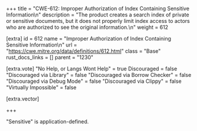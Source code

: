 +++
title = "CWE-612: Improper Authorization of Index Containing Sensitive Information\n"
description = "The product creates a search index of private or sensitive documents, but it does not properly limit index access to actors who are authorized to see the original information.\n"
weight = 612

[extra]
id = 612
name = "Improper Authorization of Index Containing Sensitive Information\n"
url = "https://cwe.mitre.org/data/definitions/612.html"
class = "Base"
rust_docs_links = []
parent = "1230"

[extra.vote]
"No Help, or Langs Wont Help" = true
Discouraged = false
"Discouraged via Library" = false
"Discouraged via Borrow Checker" = false
"Discouraged via Debug Mode" = false
"Discouraged via Clippy" = false
"Virtually Impossible" = false

[extra.vector]

+++

"Sensitive" is application-defined.